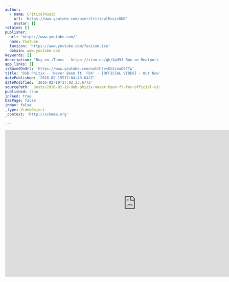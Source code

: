 ```yaml
---
author:
  - name: CriticalMusic
    url: 'https://www.youtube.com/user/CriticalMusicDNB'
    avatar: {}
related: []
publisher:
  url: 'https://www.youtube.com/'
  name: YouTube
  favicon: 'https://www.youtube.com/favicon.ico'
  domain: www.youtube.com
keywords: []
description: "Buy on iTunes - https://itun.es/gb/XpU91 Buy on Beatport - http://s.beatport.com/CRIT063Beatport Stream on Spotify - https://open.spotify.com/album/1nIEkgkoO0CH4UcqBd81yA Critical come extremely correct once more with an early summer smash from the ever on point Dub Phizix. Hammered in clubs across the land and over the radio waves by Friction, Mistajam, Skream & Benga, Bailey and Toddla T, 'Never Been' ft."
app_links: []
isBasedOnUrl: 'https://www.youtube.com/watch?v=Db2zewOS7Yw'
title: "Dub Phizix - 'Never Been ft. FOX' - [OFFICIAL VIDEO] - Out Now"
datePublished: '2016-02-19T17:04:49.042Z'
dateModified: '2016-02-19T17:02:33.677Z'
sourcePath: _posts/2016-02-19-dub-phizix-never-been-ft-fox-official-video-out-n.md
published: true
inFeed: true
hasPage: false
inNav: false
_type: VideoObject
_context: 'http://schema.org'

---
```

<iframe src="https://cdn.embedly.com/widgets/media.html?src=https%3A%2F%2Fwww.youtube.com%2Fembed%2FDb2zewOS7Yw%3Ffeature%3Doembed&amp;url=https%3A%2F%2Fwww.youtube.com%2Fwatch%3Fv%3DDb2zewOS7Yw&amp;image=https%3A%2F%2Fi.ytimg.com%2Fvi%2FDb2zewOS7Yw%2Fhqdefault.jpg&amp;key=b7d04c9b404c499eba89ee7072e1c4f7&amp;type=text%2Fhtml&amp;schema=youtube" width="854" height="480" scrolling="no" frameborder="0" allowfullscreen="allowfullscreen" style=""></iframe>